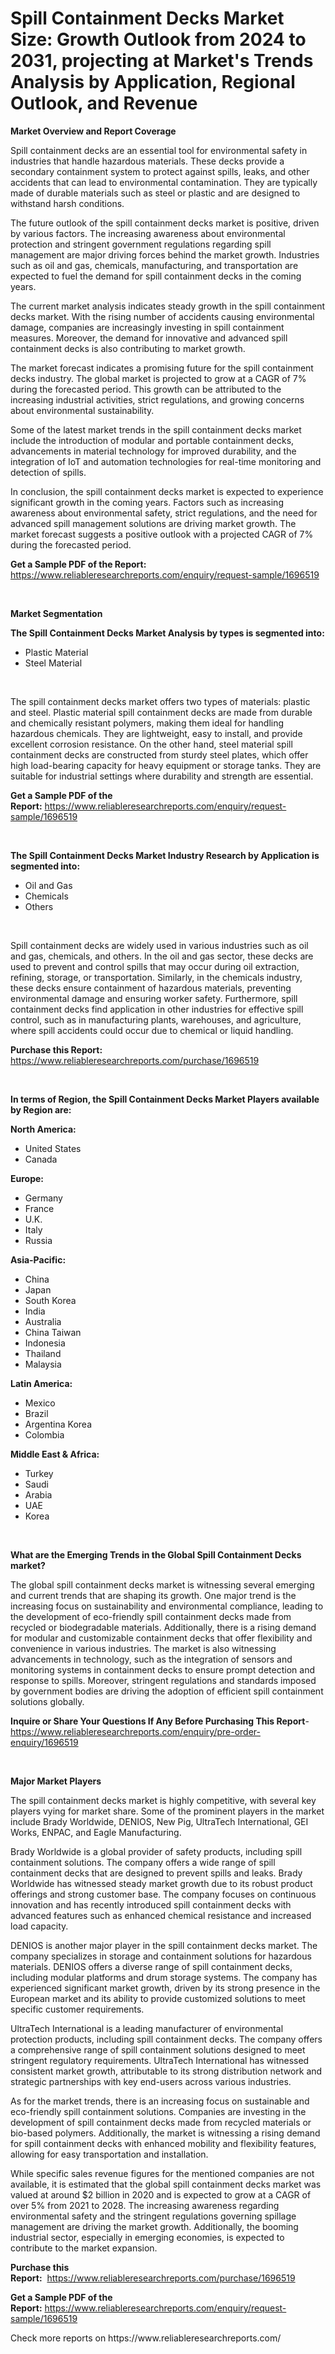 <p><h1>Spill Containment Decks Market Size: Growth Outlook from 2024 to 2031, projecting at Market's Trends Analysis by Application, Regional Outlook, and Revenue</h1></p><p><strong>Market Overview and Report Coverage</strong></p>
<p><p>Spill containment decks are an essential tool for environmental safety in industries that handle hazardous materials. These decks provide a secondary containment system to protect against spills, leaks, and other accidents that can lead to environmental contamination. They are typically made of durable materials such as steel or plastic and are designed to withstand harsh conditions.</p><p>The future outlook of the spill containment decks market is positive, driven by various factors. The increasing awareness about environmental protection and stringent government regulations regarding spill management are major driving forces behind the market growth. Industries such as oil and gas, chemicals, manufacturing, and transportation are expected to fuel the demand for spill containment decks in the coming years.</p><p>The current market analysis indicates steady growth in the spill containment decks market. With the rising number of accidents causing environmental damage, companies are increasingly investing in spill containment measures. Moreover, the demand for innovative and advanced spill containment decks is also contributing to market growth.</p><p>The market forecast indicates a promising future for the spill containment decks industry. The global market is projected to grow at a CAGR of 7% during the forecasted period. This growth can be attributed to the increasing industrial activities, strict regulations, and growing concerns about environmental sustainability.</p><p>Some of the latest market trends in the spill containment decks market include the introduction of modular and portable containment decks, advancements in material technology for improved durability, and the integration of IoT and automation technologies for real-time monitoring and detection of spills.</p><p>In conclusion, the spill containment decks market is expected to experience significant growth in the coming years. Factors such as increasing awareness about environmental safety, strict regulations, and the need for advanced spill management solutions are driving market growth. The market forecast suggests a positive outlook with a projected CAGR of 7% during the forecasted period.</p></p>
<p><strong>Get a Sample PDF of the Report:</strong> <a href="https://www.reliableresearchreports.com/enquiry/request-sample/1696519">https://www.reliableresearchreports.com/enquiry/request-sample/1696519</a></p>
<p>&nbsp;</p>
<p><strong>Market Segmentation</strong></p>
<p><strong>The Spill Containment Decks Market Analysis by types is segmented into:</strong></p>
<p><ul><li>Plastic Material</li><li>Steel Material</li></ul></p>
<p>&nbsp;</p>
<p><p>The spill containment decks market offers two types of materials: plastic and steel. Plastic material spill containment decks are made from durable and chemically resistant polymers, making them ideal for handling hazardous chemicals. They are lightweight, easy to install, and provide excellent corrosion resistance. On the other hand, steel material spill containment decks are constructed from sturdy steel plates, which offer high load-bearing capacity for heavy equipment or storage tanks. They are suitable for industrial settings where durability and strength are essential.</p></p>
<p><strong>Get a Sample PDF of the Report:</strong>&nbsp;<a href="https://www.reliableresearchreports.com/enquiry/request-sample/1696519">https://www.reliableresearchreports.com/enquiry/request-sample/1696519</a></p>
<p>&nbsp;</p>
<p><strong>The Spill Containment Decks Market Industry Research by Application is segmented into:</strong></p>
<p><ul><li>Oil and Gas</li><li>Chemicals</li><li>Others</li></ul></p>
<p>&nbsp;</p>
<p><p>Spill containment decks are widely used in various industries such as oil and gas, chemicals, and others. In the oil and gas sector, these decks are used to prevent and control spills that may occur during oil extraction, refining, storage, or transportation. Similarly, in the chemicals industry, these decks ensure containment of hazardous materials, preventing environmental damage and ensuring worker safety. Furthermore, spill containment decks find application in other industries for effective spill control, such as in manufacturing plants, warehouses, and agriculture, where spill accidents could occur due to chemical or liquid handling.</p></p>
<p><strong>Purchase this Report:</strong>&nbsp; <a href="https://www.reliableresearchreports.com/purchase/1696519">https://www.reliableresearchreports.com/purchase/1696519</a></p>
<p>&nbsp;</p>
<p><strong>In terms of Region, the Spill Containment Decks Market Players available by Region are:</strong></p>
<p>
    <p> <strong> North America: </strong>
        <ul>
            <li>United States</li>
            <li>Canada</li>
        </ul>
        </p> 
    <p> <strong> Europe: </strong>
        <ul>
            <li>Germany</li>
            <li>France</li>
            <li>U.K.</li>
            <li>Italy</li>
            <li>Russia</li>
        </ul>
        </p> 
    <p> <strong> Asia-Pacific: </strong>
        <ul>
            <li>China</li>
            <li>Japan</li>
            <li>South Korea</li>
            <li>India</li>
            <li>Australia</li>
            <li>China Taiwan</li>
            <li>Indonesia</li>
            <li>Thailand</li>
            <li>Malaysia</li>
        </ul>
        </p> 
    <p> <strong> Latin America: </strong>
        <ul>
            <li>Mexico</li>
            <li>Brazil</li>
            <li>Argentina Korea</li>
            <li>Colombia</li>
        </ul>
        </p> 
    <p> <strong> Middle East & Africa: </strong>
        <ul>
            <li>Turkey</li>
            <li>Saudi</li>
            <li>Arabia</li>
            <li>UAE</li>
            <li>Korea</li>
        </ul>
    </p>
    </p>
<p>&nbsp;</p>
<p><strong>What are the Emerging Trends in the Global Spill Containment Decks market?</strong></p>
<p><p>The global spill containment decks market is witnessing several emerging and current trends that are shaping its growth. One major trend is the increasing focus on sustainability and environmental compliance, leading to the development of eco-friendly spill containment decks made from recycled or biodegradable materials. Additionally, there is a rising demand for modular and customizable containment decks that offer flexibility and convenience in various industries. The market is also witnessing advancements in technology, such as the integration of sensors and monitoring systems in containment decks to ensure prompt detection and response to spills. Moreover, stringent regulations and standards imposed by government bodies are driving the adoption of efficient spill containment solutions globally.</p></p>
<p><strong>Inquire or Share Your Questions If Any Before Purchasing This Report</strong>- <a href="https://www.reliableresearchreports.com/enquiry/pre-order-enquiry/1696519">https://www.reliableresearchreports.com/enquiry/pre-order-enquiry/1696519</a></p>
<p>&nbsp;</p>
<p><strong>Major Market Players</strong></p>
<p><p>The spill containment decks market is highly competitive, with several key players vying for market share. Some of the prominent players in the market include Brady Worldwide, DENIOS, New Pig, UltraTech International, GEI Works, ENPAC, and Eagle Manufacturing.</p><p>Brady Worldwide is a global provider of safety products, including spill containment solutions. The company offers a wide range of spill containment decks that are designed to prevent spills and leaks. Brady Worldwide has witnessed steady market growth due to its robust product offerings and strong customer base. The company focuses on continuous innovation and has recently introduced spill containment decks with advanced features such as enhanced chemical resistance and increased load capacity.</p><p>DENIOS is another major player in the spill containment decks market. The company specializes in storage and containment solutions for hazardous materials. DENIOS offers a diverse range of spill containment decks, including modular platforms and drum storage systems. The company has experienced significant market growth, driven by its strong presence in the European market and its ability to provide customized solutions to meet specific customer requirements.</p><p>UltraTech International is a leading manufacturer of environmental protection products, including spill containment decks. The company offers a comprehensive range of spill containment solutions designed to meet stringent regulatory requirements. UltraTech International has witnessed consistent market growth, attributable to its strong distribution network and strategic partnerships with key end-users across various industries.</p><p>As for the market trends, there is an increasing focus on sustainable and eco-friendly spill containment solutions. Companies are investing in the development of spill containment decks made from recycled materials or bio-based polymers. Additionally, the market is witnessing a rising demand for spill containment decks with enhanced mobility and flexibility features, allowing for easy transportation and installation.</p><p>While specific sales revenue figures for the mentioned companies are not available, it is estimated that the global spill containment decks market was valued at around $2 billion in 2020 and is expected to grow at a CAGR of over 5% from 2021 to 2028. The increasing awareness regarding environmental safety and the stringent regulations governing spillage management are driving the market growth. Additionally, the booming industrial sector, especially in emerging economies, is expected to contribute to the market expansion.</p></p>
<p><strong>Purchase this Report:</strong>&nbsp;&nbsp;<a href="https://www.reliableresearchreports.com/purchase/1696519">https://www.reliableresearchreports.com/purchase/1696519</a></p>
<p></p>
<p><strong>Get a Sample PDF of the Report:</strong>&nbsp;<a href="https://www.reliableresearchreports.com/enquiry/request-sample/1696519">https://www.reliableresearchreports.com/enquiry/request-sample/1696519</a></p>
<p>Check more reports on https://www.reliableresearchreports.com/</p>